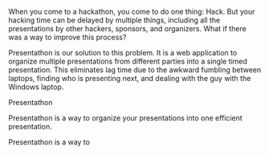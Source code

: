 When you come to a hackathon, you come to do one thing: Hack. But your hacking time can be delayed by multiple things, including all the presentations by other hackers, sponsors, and organizers. What if there was a way to improve this process?

Presentathon is our solution to this problem. It is a web application to organize multiple presentations from different parties into a single timed presentation. This eliminates lag time due to the awkward fumbling between laptops, finding who is presenting next, and dealing with the guy with the Windows laptop. 

Presentathon 

Presentathon is a way to organize your presentations into one efficient presentation. 

Presentathon is a way to 